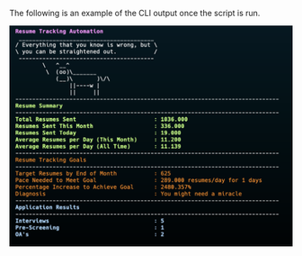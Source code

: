The following is an example of the CLI output once the script is run.

![Model](https://github.com/AshikCodes/Application-Tracker/blob/20114dead77a47dbea2d76843f684a88f21b5cb3/application_tracker_example.png)
